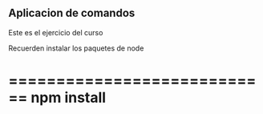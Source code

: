 ## Aplicacion de comandos


Este es el ejercicio del curso


Recuerden instalar los paquetes de node


============================
npm install
=============================